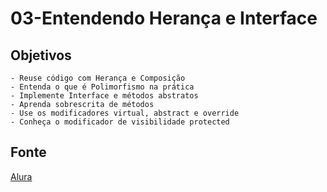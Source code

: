 # 03-Entendendo Herança e Interface

## Objetivos

    - Reuse código com Herança e Composição
    - Entenda o que é Polimorfismo na prática
    - Implemente Interface e métodos abstratos
    - Aprenda sobrescrita de métodos
    - Use os modificadores virtual, abstract e override
    - Conheça o modificador de visibilidade protected

## Fonte

[Alura](https://cursos.alura.com.br/course/csharp-parte-3-heranca-interfaces-polimorfismo)
